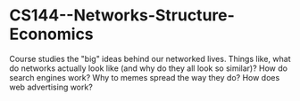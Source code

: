 # CS144--Networks-Structure-Economics
Course studies the "big" ideas behind our networked lives. Things like, what do networks actually look like (and why do they all look so similar)? How do search engines work? Why to memes spread the way they do? How does web advertising work?
